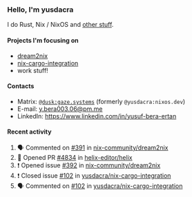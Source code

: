 ### Hello, I'm yusdacra

I do Rust, Nix / NixOS and [other stuff](https://gaze.systems/).

#### Projects I'm focusing on

- [dream2nix](https://github.com/nix-community/dream2nix)
- [nix-cargo-integration](https://github.com/yusdacra/nix-cargo-integration)
- work stuff!

#### Contacts

- Matrix: [`@dusk:gaze.systems`](https://matrix.to/#/@dusk:gaze.systems) (formerly `@yusdacra:nixos.dev`)
- E-mail: y.bera003.06@pm.me
- LinkedIn: https://www.linkedin.com/in/yusuf-bera-ertan

#### Recent activity

<!--START_SECTION:activity-->
1. 🗣 Commented on [#391](https://github.com/nix-community/dream2nix/issues/391) in [nix-community/dream2nix](https://github.com/nix-community/dream2nix)
2. 💪 Opened PR [#4834](https://github.com/helix-editor/helix/pull/4834) in [helix-editor/helix](https://github.com/helix-editor/helix)
3. ❗️ Opened issue [#392](https://github.com/nix-community/dream2nix/issues/392) in [nix-community/dream2nix](https://github.com/nix-community/dream2nix)
4. ❗️ Closed issue [#102](https://github.com/yusdacra/nix-cargo-integration/issues/102) in [yusdacra/nix-cargo-integration](https://github.com/yusdacra/nix-cargo-integration)
5. 🗣 Commented on [#102](https://github.com/yusdacra/nix-cargo-integration/issues/102) in [yusdacra/nix-cargo-integration](https://github.com/yusdacra/nix-cargo-integration)
<!--END_SECTION:activity-->
